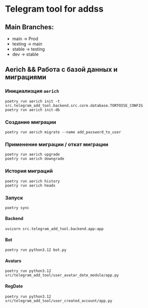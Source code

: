 # Telegram tool for addss

## Main Branches:
- main -> Prod
- testing -> main
- stable -> testing
- dev -> stable


## Aerich && Работа с базой данных и миграциями
### Инициализция `aerich`
```commandline
poetry run aerich init -t src.telegram_add_tool.backend.src.core.database.TORTOISE_CONFIG
poetry run aerich init-db
```
### Создание миграции
```commandline
poetry run aerich migrate --name add_password_to_user
```
### Применение миграции / откат миграции
```commandline
poetry run aerich upgrade
poetry run aerich downgrade
```
### История миграций
```commandline
poetry run aerich history
poetry run aerich heads
```


### Запуск
```commandline
poetry sync
```
#### Backend
```commandline
uvicorn src.telegram_add_tool.backend.app:app
```

#### Bot
```commandline
poetry run python3.12 bot.py
```

#### Avatars
```commandline
poetry run python3.12 src/telegram_add_tool/user_avatar_date_module/app.py
```

#### RegDate
```commandline
poetry run python3.12 src/telegram_add_tool/user_created_account/app.py
```